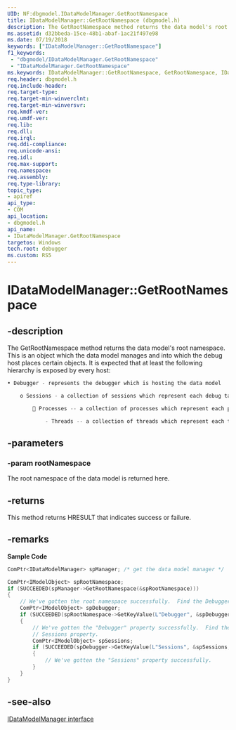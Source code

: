 ```yaml
---
UID: NF:dbgmodel.IDataModelManager.GetRootNamespace
title: IDataModelManager::GetRootNamespace (dbgmodel.h)
description: The GetRootNamespace method returns the data model's root namespace.
ms.assetid: d32bbeda-15ce-48b1-abaf-1ac21f497e98
ms.date: 07/19/2018
keywords: ["IDataModelManager::GetRootNamespace"]
f1_keywords:
 - "dbgmodel/IDataModelManager.GetRootNamespace"
 - "IDataModelManager.GetRootNamespace"
ms.keywords: IDataModelManager::GetRootNamespace, GetRootNamespace, IDataModelManager.GetRootNamespace, IDataModelManager::GetRootNamespace, IDataModelManager.GetRootNamespace
req.header: dbgmodel.h
req.include-header:
req.target-type:
req.target-min-winverclnt:
req.target-min-winversvr:
req.kmdf-ver:
req.umdf-ver:
req.lib:
req.dll:
req.irql: 
req.ddi-compliance:
req.unicode-ansi:
req.idl:
req.max-support:
req.namespace:
req.assembly:
req.type-library: 
topic_type: 
- apiref
api_type: 
- COM
api_location: 
- dbgmodel.h
api_name: 
- IDataModelManager.GetRootNamespace
targetos: Windows
tech.root: debugger
ms.custom: RS5
---
```


# IDataModelManager::GetRootNamespace


## -description

The GetRootNamespace method returns the data model's root namespace. This is an object which the data model manages and into which the debug host places certain objects. It is expected that at least the following hierarchy is exposed by every host: 

```cpp
• Debugger - represents the debugger which is hosting the data model

    o Sessions - a collection of sessions which represent each debug target 

         Processes -- a collection of processes which represent each process in the debug target 

            - Threads -- a collection of threads which represent each thread within a given process in the debug target
```



## -parameters

### -param rootNamespace
The root namespace of the data model is returned here.

## -returns
This method returns HRESULT that indicates success or failure.

## -remarks

**Sample Code**

```cpp
ComPtr<IDataModelManager> spManager; /* get the data model manager */

ComPtr<IModelObject> spRootNamespace;
if (SUCCEEDED(spManager->GetRootNamespace(&spRootNamespace)))
{
    // We've gotten the root namespace successfully.  Find the Debugger property.
    ComPtr<IModelObject> spDebugger;
    if (SUCCEEDED(spRootNamespace->GetKeyValue(L"Debugger", &spDebugger, nullptr)))
    {
        // We've gotten the "Debugger" property successfully.  Find the 
        // Sessions property.
        ComPtr<IModelObject> spSessions;
        if (SUCCEEDED(spDebugger->GetKeyValue(L"Sessions", &spSessions, nullptr)))
        {
            // We've gotten the "Sessions" property successfully.
        }
    }
}

```

## -see-also

[IDataModelManager interface](nn-dbgmodel-idatamodelmanager.md)
